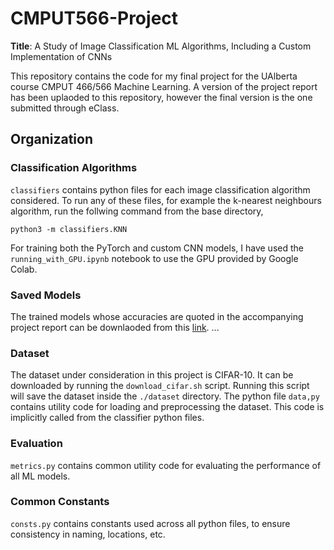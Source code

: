 # CMPUT566-Project
**Title**: A Study of Image Classification ML Algorithms, Including a Custom Implementation of CNNs

This repository contains the code for my final project for the UAlberta course CMPUT 466/566 Machine Learning. A version of the project report has been uplaoded to this repository, however the final version is the one submitted through eClass.  

## Organization

### Classification Algorithms
`classifiers` contains python files for each image classification algorithm considered. To run any of these files, for example the k-nearest neighbours algorithm, run the follwing command from the base directory,

```
python3 -m classifiers.KNN
```

For training both the PyTorch and custom CNN models, I have used the `running_with_GPU.ipynb` notebook to use the GPU provided by Google Colab. 

### Saved Models
The trained models whose accuracies are quoted in the accompanying project report can be downlaoded from this [link](https://drive.google.com/drive/folders/1DFSq8fYcm0zlDnGwbsVPN2esuh-hLncc?usp=sharing).
...


### Dataset
The dataset under consideration in this project is CIFAR-10. It can be downloaded by running the `download_cifar.sh` script. Running this script will save the dataset inside the `./dataset` directory.
The python file `data,py` contains utility code for loading and preprocessing the dataset. This code is implicitly called from the classifier python files.


### Evaluation
`metrics.py` contains common utility code for evaluating the performance of all ML models. 


### Common Constants
`consts.py` contains constants used across all python files, to ensure consistency in naming, locations, etc. 

